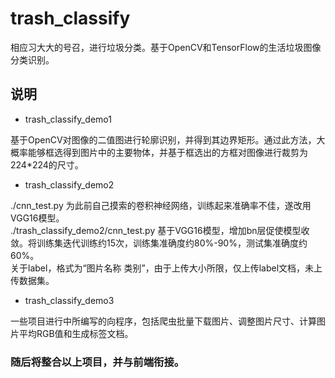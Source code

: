 # trash_classify
相应习大大的号召，进行垃圾分类。基于OpenCV和TensorFlow的生活垃圾图像分类识别。

## 说明
* trash_classify_demo1

基于OpenCV对图像的二值图进行轮廓识别，并得到其边界矩形。通过此方法，大概率能够框选得到图片中的主要物体，并基于框选出的方框对图像进行裁剪为224*224的尺寸。

* trash_classify_demo2

./cnn_test.py 为此前自己摸索的卷积神经网络，训练起来准确率不佳，遂改用VGG16模型。
<br>./trash_classify_demo2/cnn_test.py 基于VGG16模型，增加bn层促使模型收敛。将训练集迭代训练约15次，训练集准确度约80%-90%，测试集准确度约60%。</br>
关于label，格式为“图片名称 类别”，由于上传大小所限，仅上传label文档，未上传数据集。

* trash_classify_demo3

一些项目进行中所编写的向程序，包括爬虫批量下载图片、调整图片尺寸、计算图片平均RGB值和生成标签文档。


### 随后将整合以上项目，并与前端衔接。
